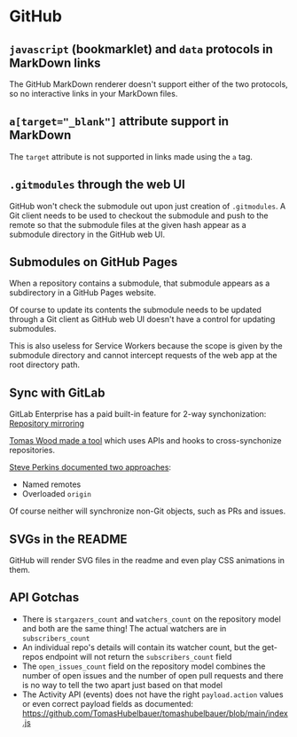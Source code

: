# GitHub

## `javascript` (bookmarklet) and `data` protocols in MarkDown links

The GitHub MarkDown renderer doesn't support either of the two protocols,
so no interactive links in your MarkDown files.

## `a[target="_blank"]` attribute support in MarkDown

The `target` attribute is not supported in links made using the `a` tag.

## `.gitmodules` through the web UI

GitHub won't check the submodule out upon just creation of `.gitmodules`.
A Git client needs to be used to checkout the submodule and push to the remote
so that the submodule files at the given hash appear as a submodule directory
in the GitHub web UI.

## Submodules on GitHub Pages

When a repository contains a submodule, that submodule appears as a subdirectory
in a GitHub Pages website.

Of course to update its contents the submodule needs to be updated through a Git
client as GitHub web UI doesn't have a control for updating submodules.

This is also useless for Service Workers because the scope is given by the
submodule directory and cannot intercept requests of the web app at the root
directory path.

## Sync with GitLab

GitLab Enterprise has a paid built-in feature for 2-way synchonization:
[Repository mirroring](https://docs.gitlab.com/ee/workflow/repository_mirroring.html)

[Tomas Wood made a tool](https://gitlab.doc.ic.ac.uk/tw1509/github-gitlab-sync)
which uses APIs and hooks to cross-synchonize repositories.

[Steve Perkins documented two approaches](https://steveperkins.com/migrating-projects-from-github-to-gitlab/):

- Named remotes
- Overloaded `origin`

Of course neither will synchronize non-Git objects, such as PRs and issues.

## SVGs in the README

GitHub will render SVG files in the readme and even play CSS animations in them.

## API Gotchas

- There is `stargazers_count` and `watchers_count` on the repository model and
  both are the same thing! The actual watchers are in `subscribers_count`
- An individual repo's details will contain its watcher count, but the get-repos
  endpoint will not return the `subscribers_count` field
- The `open_issues_count` field on the repository model combines the number of
  open issues and the number of open pull requests and there is no way to tell
  the two apart just based on that model
- The Activity API (events) does not have the right `payload.action` values or
  even correct payload fields as documented:
  https://github.com/TomasHubelbauer/tomashubelbauer/blob/main/index.js
